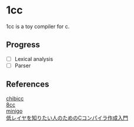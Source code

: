 # 1cc
1cc is a toy compiler for c.
## Progress
- [ ] Lexical analysis
- [ ] Parser
## References
[chibicc](https://github.com/rui314/chibicc)  
[8cc](https://github.com/rui314/8cc)  
[minigo](https://github.com/d0iasm/minigo)  
[低レイヤを知りたい人のためのCコンパイラ作成入門](https://www.sigbus.info/compilerbook)